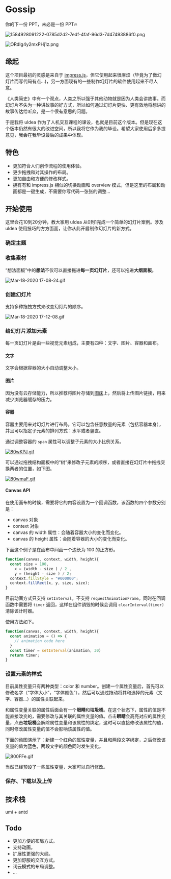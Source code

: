 # Gossip

你的下一份 PPT，未必是一份 PPT🔥

![1584928091222-0785d2d2-7edf-4faf-96d3-7d47493886f0.png](https://i.loli.net/2020/03/23/iy54U7AKzbx61W8.png)

![ORdIg4y2mxPHj1z.png](https://i.loli.net/2020/03/23/mG4XWgATJIxOnL1.png)


## 缘起

这个项目最初的灵感是来自于 [impress.js](https://github.com/impress/impress.js)，但它使用起来很麻烦（毕竟为了做幻灯片而写代码有点...)，另一方面现有的一些制作幻灯片的软件使用起来不尽人意。

《人类简史》中有一个观点，人类之所以强于其他动物就是因为人类会讲故事。而幻灯片不失为一种讲故事的好方式，所以如何通过幻灯片更快、更有效地将想讲的故事传达给听众，是一个很有意思的问题。

于是我将 uIdea 作为了人机交互课程的课设，也就是目前这个版本。但是现在这个版本仍然有很大的改进空间，所以我将它作为我的毕设。希望大家使用后多多提意见，我会在我毕设最后的成果中体现。

## 特色

- 更加符合人们创作流程的使用体验。
- 更少拖拽和对其操作的布局。
- 更加自由和方便的修改样式。
- 拥有有和 impress.js 相似的切换动画和 overview 模式，但是这里的布局和动画都是一键生成，不需要你写代码一张张的调整...
  
## 开始使用

这里会花10到20分钟，教大家用 uIdea 从0到1完成一个简单的幻灯片案例。涉及 uIdea 使用技巧的方方面面，让你从此开启制作幻灯片的新方式。

### 确定主题

### 收集素材

“想法面板”中的**想法**不仅可以直接拖进**每一页幻灯片**，还可以拖进**大纲面板**。

![Mar-18-2020 17-08-24.gif](https://i.loli.net/2020/03/18/EpX9st8Nz2Hduxl.gif)

### 创建幻灯片

支持多种拖拽方式来改变幻灯片的顺序。

![Mar-18-2020 17-12-08.gif](https://i.loli.net/2020/03/18/FvXnlL7eT438suh.gif)

### 给幻灯片添加元素

每一页幻灯片是由一些视觉元素组成，主要有四种：文字、图片、容器和画布。

#### 文字

文字会根据容器的大小自动调整大小。

#### 图片

因为没有云存储能力，所以推荐将图片存储到[图床](https://zhuanlan.zhihu.com/p/35270383)上，然后将上传图片链接，用来减少浏览器缓存的压力。

#### 容器

容器主要用来对幻灯片进行布局。它可以包含任意数量的元素（包括容器本身），并且可以指定子元素的排列方式：水平或者竖直。

通过调整容器的 `span` 属性可以调整子元素的大小比例关系。

[![80wKPJ.gif](https://s1.ax1x.com/2020/03/18/80wKPJ.gif)](https://imgchr.com/i/80wKPJ)

可以通过拖拽结构面板中的“树”来修改子元素的顺序，或者直接在幻灯片中拖拽交换两者的位置，如下图。

[![80wmaF.gif](https://s1.ax1x.com/2020/03/18/80wmaF.gif)](https://imgchr.com/i/80wmaF)

#### Canvas API

在使用画布的时候，需要将它的内容设置为一个回调函数，该函数的四个参数分别是：

- canvas 对象
- context 对象
- canvas 的 width 属性：会随着容器大小的变化而变化。
- canvas 的 height 属性：会随着容器的大小的变化而变化。

下面这个例子是在画布中间画一个边长为 100 的正方形。

```js
function(canvas, context, width, height){
  const size = 100,
    x = (width - size ) / 2 ,
    y = (height - size ) / 2;
  context.fillStyle = "#000000";
  context.fillRect(x, y, size, size);
}
```

目前动画方式只支持 `setInterval`，不支持 `requestAnimationFrame`。同时在回调函数中需要将 `timer` 返回，这样在组件销毁的时候会调用 `clearInterval(timer)` 清除该计时器。

使用方法如下。

```js
function(canvas, context, width, height){
  const animation = () => {
    // animation code here
  }
  const timer = setInterval(animation, 30)
  return timer;
}
```

### 设置元素的样式

目前属性变量只有两种类型：color 和 number。创建一个属性变量后，首先可以修改名字（“字体大小”，“字体颜色”），然后可以通过拖动将其和选择的元素（文字、容器...）的属性关联起来。

和属性变量关联的属性后面会有一个**眼睛**和**垃圾桶**。在这个状态下，属性的值是不能直接改变的，需要修改与其关联的属性变量的值。点击**眼睛**会高亮对应的属性变量，点击**垃圾桶**会解除属性变量和该属性的绑定，这时可以直接修改该属性的值，同时修改属性变量的值不会影响该属性的值。

下面的动图演示了：新建一个红色的属性变量，并且和两段文字绑定，之后修改该变量的值为蓝色，两段文字的颜色同时发生变化。

![800FFe.gif](https://s1.ax1x.com/2020/03/18/800FFe.gif)

当然已经预设了一些属性变量，大家可以自行修改。

### 保存、下载以及上传

## 技术栈

umi + antd

## Todo

- 更加方便的布局方式。
- 支持动画。
- 扩展性更强的大纲。
- 更加舒服的交互方式。
- 词云模式的布局调整。
- ...
  